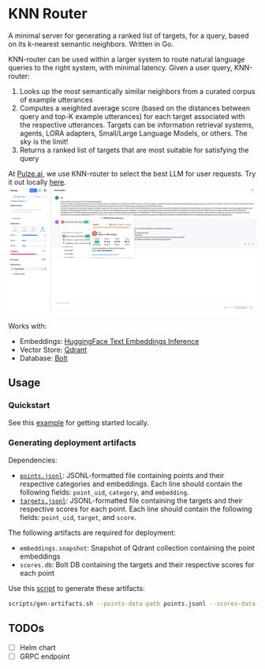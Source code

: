 # KNN Router

A minimal server for generating a ranked list of targets, for a query, based on its k-nearest semantic neighbors. Written in Go.

KNN-router can be used within a larger system to route natural language queries to the right system, with minimal latency. Given a user query, KNN-router:

1. Looks up the most semantically similar neighbors from a curated corpus of example utterances
2. Computes a weighted average score (based on the distances between query and top-K example utterances) for each target associated with the respective utterances. Targets can be information retrieval systems, agents, LORA adapters, Small/Large Language Models, or others. The sky is the limit!
3. Returns a ranked list of targets that are most suitable for satisfying the query

At [Pulze.ai](https://platform.pulze.ai), we use KNN-router to select the best LLM for user requests. Try it out locally [here](./deploy/pulze-intent-v0.1/).
![Pulze Smart Router](./docs/pulze-smart-router.png)

Works with:

- Embeddings: [HuggingFace Text Embeddings Inference](https://github.com/huggingface/text-embeddings-inference)
- Vector Store: [Qdrant](https://github.com/qdrant/qdrant)
- Database: [Bolt](https://github.com/etcd-io/bbolt)

## Usage

### Quickstart

See this [example](./deploy/docker-compose) for getting started locally.

### Generating deployment artifacts

Dependencies:

- [`points.jsonl`](./deploy/docker-compose/data/points.jsonl): JSONL-formatted file containing points and their respective categories and embeddings. Each line should contain the following fields: `point_uid`, `category`, and `embedding`.
- [`targets.jsonl`](./deploy/docker-compose/data/targets.jsonl): JSONL-formatted file containing the targets and their respective scores for each point. Each line should contain the following fields: `point_uid`, `target`, and `score`.

The following artifacts are required for deployment:

- `embeddings.snapshot`: Snapshot of Qdrant collection containing the point embeddings
- `scores.db`: Bolt DB containing the targets and their respective scores for each point

Use this [script](./scripts/gen-artifacts.sh) to generate these artifacts:

```bash
scripts/gen-artifacts.sh --points-data-path points.jsonl --scores-data-path targets.jsonl --output-dir ./dist
```

## TODOs

- [ ] Helm chart
- [ ] GRPC endpoint

